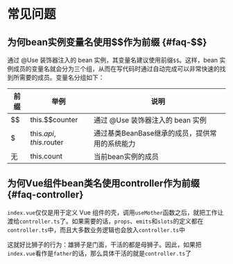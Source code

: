 # 常见问题

## 为何bean实例变量名使用$$作为前缀 {#faq-$$}

通过 @Use 装饰器注入的 bean 实例，其变量名建议使用前缀`$$`。这样，bean 实例成员的变量名就会分为三个组，从而在写代码时通过自动完成可以非常快速的找到所需要的成员。变量名分组如下：

| 前缀 | 举例                    | 说明                                           |
| ---- | ----------------------- | ---------------------------------------------- |
| $$   | this.$$counter          | 通过 @Use 装饰器注入的 bean 实例               |
| $    | this.$api, this.$router | 通过基类BeanBase继承的成员，提供常用的系统能力 |
| 无   | this.count              | 当前bean实例的成员                             |

## 为何Vue组件bean类名使用controller作为前缀 {#faq-controller}

`index.vue`仅仅是用于定义 Vue 组件的壳，调用`useMother`函数之后，就把工作让渡给`controller.ts`了。如果需要的话，`props`、`emits`和`slots`的定义都在`controller.ts`中，而且大多数业务逻辑也会放入`controller.ts`中

这就好比狮子的行为：雄狮子是门面，干活的都是母狮子。因此，如果把`index.vue`看作是`father`的话，那么具体干活的就是`controller.ts`了
